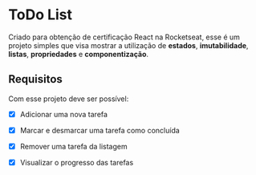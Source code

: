 # ToDo List

Criado para obtenção de certificação React na Rocketseat, esse é um projeto simples que visa mostrar a utilização de **estados**, **imutabilidade**, **listas**, **propriedades** e **componentização**.

## Requisitos

Com esse projeto deve ser possível:

  - [x] Adicionar uma nova tarefa
  - [x] Marcar e desmarcar uma tarefa como concluída
  - [x] Remover uma tarefa da listagem
  - [x] Visualizar o progresso das tarefas
  
